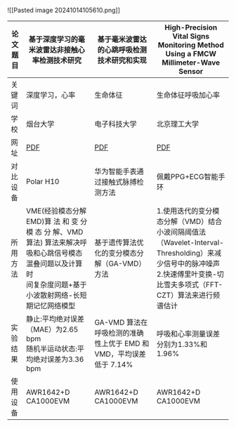 
![[Pasted image 20241014105610.png]]

| 论文题目 | 基于深度学习的毫米波雷达非接触心率检测技术研究                                                                                                                                                                                                                                                                                                                           | 基于毫米波雷达的心跳呼吸检测技术研究和实现                                                                                                                                                                                                                                                                                                           | High-Precision Vital Signs Monitoring Method Using a FMCW Millimeter-Wave Sensor                                                                                                                         |
| ---- | ------------------------------------------------------------------------------------------------------------------------------------------------------------------------------------------------------------------------------------------------------------------------------------------------------------------------------------------------- | ------------------------------------------------------------------------------------------------------------------------------------------------------------------------------------------------------------------------------------------------------------------------------------------------------------------------------- | -------------------------------------------------------------------------------------------------------------------------------------------------------------------------------------------------------- |
| 关键词  | 深度学习，心率                                                                                                                                                                                                                                                                                                                                           | 生命体征                                                                                                                                                                                                                                                                                                                            | 生命体征呼吸加心率                                                                                                                                                                                                |
| 学校   | 烟台大学                                                                                                                                                                                                                                                                                                                                              | 电子科技大学                                                                                                                                                                                                                                                                                                                          | 北京理工大学                                                                                                                                                                                                   |
| 网址   | [PDF](https://github.com/ziyangqi/obsidian-repo/blob/master/%E8%AE%BA%E6%96%87%E6%96%87%E4%BB%B6/%E5%9F%BA%E4%BA%8E%E6%B7%B1%E5%BA%A6%E5%AD%A6%E4%B9%A0%E7%9A%84%E6%AF%AB%E7%B1%B3%E6%B3%A2%E9%9B%B7%E8%BE%BE%E9%9D%9E%E6%8E%A5%E8%A7%A6%E5%BF%83%E7%8E%87%E6%A3%80%E6%B5%8B%E6%8A%80%E6%9C%AF%E7%A0%94%E7%A9%B6_%E6%9D%8E%E6%B4%AA%E9%A3%9E.pdf) | [PDF](https://github.com/ziyangqi/obsidian-repo/blob/master/%E8%AE%BA%E6%96%87%E6%96%87%E4%BB%B6/%E5%9F%BA%E4%BA%8E%E6%AF%AB%E7%B1%B3%E6%B3%A2%E9%9B%B7%E8%BE%BE%E7%9A%84%E5%BF%83%E8%B7%B3%E5%91%BC%E5%90%B8%E6%A3%80%E6%B5%8B%E6%8A%80%E6%9C%AF%E7%A0%94%E7%A9%B6%E5%92%8C%E5%AE%9E%E7%8E%B0_%E8%94%BA%E6%B6%B5%E8%91%B3.pdf) | [PDF](https://github.com/ziyangqi/obsidian-repo/blob/master/%E8%AE%BA%E6%96%87%E6%96%87%E4%BB%B6/High-Precision%20Vital%20Signs%20Monitoring%20Method%20Using%20a%20FMCW%20Millimeter-Wave%20Sensor.pdf) |
| 对比设备 | Polar H10<br>                                                                                                                                                                                                                                                                                                                                     | 华为智能手表通过接触式脉搏检测方法                                                                                                                                                                                                                                                                                                               | 佩戴PPG+ECG智能手环                                                                                                                                                                                            |
| 所用方法 | VME(经验模态分解EMD)算 法 和 变 分 模 态 分 解、VMD算法) 算法来解决呼吸和心跳信号模态混叠问题以及计算时  <br>间复杂度问题+基于小波散射网络-长短期记忆网络模型                                                                                                                                                                                                                                                     | 基于遗传算法优化的变分模态分解（GA-VMD）方法                                                                                                                                                                                                                                                                                                       | 1.使用迭代的变分模态分解（VMD）结合小波间隔阈值法（Wavelet-Interval-Thresholding）来减少信号中的脉冲噪声<br>2.快速傅里叶变换-切比雪夫多项式（FFT-CZT）算法来进行频谱估计                                                                                             |
| 实验结果 | 静止:平均绝对误差（MAE）为2.65 bpm<br>随机半运动状态:平均绝对误差为3.36 bpm                                                                                                                                                                                                                                                                                                | GA-VMD 算法在呼吸检测的准确性上优于 EMD 和 VMD，平均误差低于 7.14%                                                                                                                                                                                                                                                                                    | 呼吸和心率测量误差分别为1.33%和1.96%                                                                                                                                                                                  |
| 使用设备 | AWR1642+D<br>CA1000EVM<br>                                                                                                                                                                                                                                                                                                                        | AWR1642+D<br>CA1000EVM<br>                                                                                                                                                                                                                                                                                                      | AWR1642+D<br>CA1000EVM                                                                                                                                                                                   |
